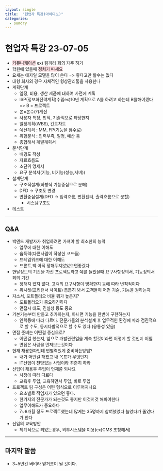 ```yaml
---
layout: single
title:  "현업자 특강(아이디노)"
categories:
  - sundry
---
```


# 현업자 특강 23-07-05
* <span style="background-color: #ffdce0">커뮤니케이션</span> ex) 팀끼리 회의 자주 하기
* 학원에 있을때 <span style="background-color: #ffdce0">정처기 따세요</span>
* 요새는 애자일 모델을 많이 쓴다 => 좋다고만 할수는 없다
* 대형 회사의 경우 자체적인 형상관리툴을 사용한다
* 계획단계 
    * 일정, 비용, 생산 제품에 대하여 사전에 계획
    * ISP(정보화전략계획)수립ex)10년 계획으로 A를 하려고 하는데 B를해야겠다 => B = 프로젝트
    * 본=본수(?)계산
    * 사용자 특정, 법적, 기술적으로 타당한지
    * 일정계획(WBS), 간트차트
    * 예산계획 : MM, FP(기능을 점수로)
    * 위험분석 : 인력부족, 일정, 예산 등
    * 총합해서 계발계획서
* 분석단계
    * 배경도 작성
    * 자료흐름도
    * 소단위 명세서
    * 요구 분석서(기능, 비기능(성능,서버))
* 설계단계
    * 구조적설계(하향식 기능중심으로 분해)
    * DFD -> 구조도 변경
    * 변환중심설계(DFD -> 입력흐름, 변환센터, 출력흐름으로 분할)
        * 시스템구조도
* 테스트
<hr>

## Q&A 
* 백엔드 개발자가 취업하려면 가져야 할 최소한의 능력
    * 업무에 대한 이해도
    * 습득력(다른사람이 작성한 코드들)
    * 프레임워크에 대한 이해도
    * 프론트,백 아직 정해두지않았으면좋겠다
* 한달정도의 기간을 가진 프로젝트라고 예를 들었을때 요구사항정의서, 기능정의서 회의 기간
    * 정해져 있지 않다. 고객의 요구사항이 명확한지 등에 따라 변칙적이다
    * 위시켓(프리랜서 사이트) 틈틈히 봐서 고객들이 어떤 기술, 기능을 원하는지
* 자소서, 포트폴리오 비율 뭐가 높은지?
    * 포트폴리오가 중요하긴하다
    * 면접시 태도, 진실성 등도 중요
* 기본기능부터 만들고 추가하는지, 아니면 기능을 한번에 구현하는지
    * 인력등에 따라 다르다. 전문가들의 분석설계 후 업무적인 환경에 따라 점진적으로 할 수도, 동시다발적으로 할 수도 있다.(융통성 있음)
* 면접 준비는 어떤걸 중심으로?
    * 어떤걸 했는지, 앞으로 개발관련일을 계속 할것이라면 어떻게 할 것인지 어필
    * 면접은 사람을 먼저보는것이다
* 현재 채용한파인데 변별력있게 준비하는방법?
    * 내가 어떤걸 해봤고 내 목표가 무엇인지
    * IT산업이 전망있는 사업이라 꾸준히 하라
* 신입이 채용후 투입이 언제쯤 되나요
    * 사정에 따라 다르다
    * 교육후 투입, 교육하면서 투입, 바로 투입
* 프로젝트 팀 구성은 어떤 형식으로 이루어지나요
    * 요소별로 적임자가 있으면 좋다.
    * 한가지의 전문가가 되는것도 좋지만 이것저것 해봐야한다
    * 업무이해도가 중요하다
    * 7~8개월 정도 프로젝트했는데 많게는 35명까지 참여했었다 늘었다가 줄었다가 한다
* 신입의 교육방안
    * 체계적으로 되있는경우, 외부시스템을 이용(ex)CMS 초청해서)
<hr>

## 마지막 말씀
* 3~5년간 버텨라 밑거름이 될 것이다.